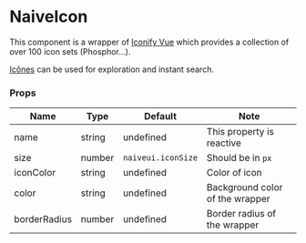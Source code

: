 # NaiveIcon

This component is a wrapper of [Iconify Vue](https://iconify.design/getting-started/) which provides a collection of over 100 icon sets (Phosphor...).

[Icônes](https://icones.js.org) can be used for exploration and instant search.

### Props

| **Name**     | **Type** | **Default**        | **Note**                        |
| ------------ | -------- | ------------------ | ------------------------------- |
| name         | string   | undefined          | This property is reactive       |
| size         | number   | `naiveui.iconSize` | Should be in `px`               |
| iconColor    | string   | undefined          | Color of icon                   |
| color        | string   | undefined          | Background color of the wrapper |
| borderRadius | number   | undefined          | Border radius of the wrapper    |

